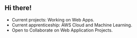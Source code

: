 ## Hi there!

- Current projects: Working on Web Apps.
- Current apprenticeship: AWS Cloud and Machine Learning.
- Open to Collaborate on Web Application Projects.

